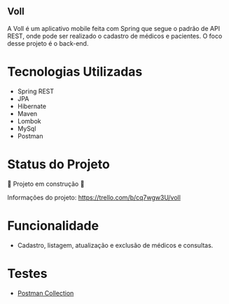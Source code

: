 ## Voll
A Voll é um aplicativo mobile feita com Spring que segue o padrão de API REST, onde pode ser realizado o cadastro de médicos e pacientes. O foco desse projeto é o back-end.

# Tecnologias Utilizadas
* Spring REST
* JPA
* Hibernate
* Maven
* Lombok
* MySql
* Postman

# Status do Projeto
:construction: Projeto em construção :construction:

Informações do projeto: https://trello.com/b/cq7wgw3U/voll

# Funcionalidade
* Cadastro, listagem, atualização e exclusão de médicos e consultas.

# Testes
* [Postman Collection](https://elements.getpostman.com/redirect?entityId=21644760-6318d039-0138-4267-9eec-7f35ac8612f7&entityType=collection)

